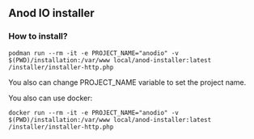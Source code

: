 ## Anod IO installer

### How to install?

```podman run --rm -it -e PROJECT_NAME="anodio" -v $(PWD)/installation:/var/www local/anod-installer:latest /installer/installer-http.php```

You also can change PROJECT_NAME variable to set the project name.

You also can use docker:

```docker run --rm -it -e PROJECT_NAME="anodio" -v $(PWD)/installation:/var/www local/anod-installer:latest /installer/installer-http.php```